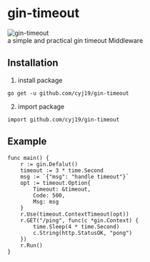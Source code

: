 # gin-timeout

![gin-timeout](https://img.shields.io/github/license/cyj19/gin-timeout)  
a simple and practical gin timeout Middleware



## Installation

1. install package
```
go get -u github.com/cyj19/gin-timeout
```
2. import package
```
import github.com/cyj19/gin-timeout
```

## Example

```
func main() {
    r := gin.Defalut()
    timeout := 3 * time.Second
    msg := `{"msg": "handle timeout"}`
    opt := timeout.Option{
        Timeout: &timeout,
        Code: 500,
        Msg: msg
    }
    r.Use(timeout.ContextTimeout(opt))
    r.GET("/ping", func(c *gin.Context) {
		time.Sleep(4 * time.Second)
		c.String(http.StatusOK, "pong")
	})
    r.Run()
}
```
